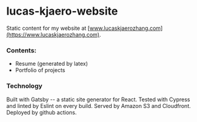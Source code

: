 # lucas-kjaero-website
Static content for my website at [www.lucaskjaerozhang.com](https://www.lucaskjaerozhang.com).

### Contents:
-   Resume (generated by latex)
-   Portfolio of projects

### Technology
Built with Gatsby -- a static site generator for React.
Tested with Cypress and linted by Eslint on every build.
Served by Amazon S3 and Cloudfront.
Deployed by github actions.
